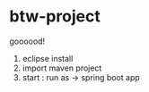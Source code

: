# btw-project
goooood!

1. eclipse install
2. import maven project
3. start : run as -> spring boot app
